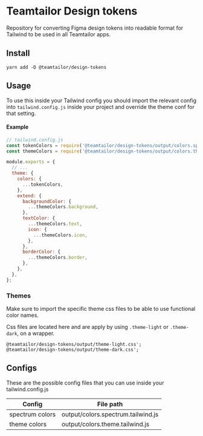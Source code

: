 # Teamtailor Design tokens

Repository for converting Figma design tokens into readable format for Tailwind to be used in all Teamtailor apps.

## Install

```
yarn add -D @teamtailor/design-tokens
```

## Usage

To use this inside your Tailwind config you should import the relevant config into `tailwind.config.js` inside your project and override the theme conf for that setting.

#### Example

```javascript
// tailwind.config.js
const tokenColors = require('@teamtailor/design-tokens/output/colors.spectrum.tailwind.js');
const themeColors = require('@teamtailor/design-tokens/output/colors.theme.tailwind.js');

module.exports = {
  // ...
  theme: {
    colors: {
      ...tokenColors,
    },
    extend: {
      backgroundColor: {
        ...themeColors.background,
      },
      textColor: {
        ...themeColors.text,
        icon: {
          ...themeColors.icon,
        },
      },
      borderColor: {
        ...themeColors.border,
      },
    },
  },
};
```

### Themes

Make sure to import the specific theme css files to be able to use functional color names.

Css files are located here and are apply by using `.theme-light` or `.theme-dark`, on a wrapper.

```
@teamtailor/design-tokens/output/theme-light.css';
@teamtailor/design-tokens/output/theme-dark.css';
```

## Configs

These are the possible config files that you can use inside your tailwind.config.js

| Config          | File path                          |
| --------------- | ---------------------------------- |
| spectrum colors | output/colors.spectrum.tailwind.js |
| theme colors    | output/colors.theme.tailwind.js    |
